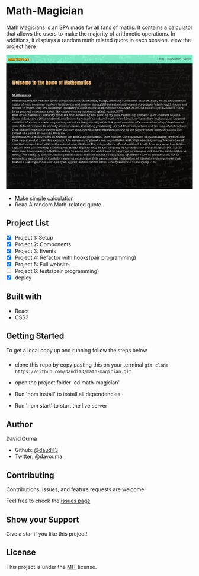 # Math-Magician 

Math Magicians is an SPA made for all fans of maths. It contains a calculator that allows the users to make the majority of arithmetic operations. In additions, it displays a random math related quote in each session. view the project [here](https://mathmagician101.herokuapp.com/)

 ![](./images/chrome-capture-2022-2-23.png)

- Make simple calculation
- Read A random Math-related quote
## Project List

- [x] Project 1: Setup
- [x] Project 2: Components
- [x] Project 3: Events
- [x] Project 4: Refactor with hooks(pair programming)
- [x] Project 5: Full website.
- [ ] Project 6: tests(pair programming)
- [x] deploy

## Built with
- React
- CSS3

## Getting Started
To get a local copy up and running follow the steps below

### 
- clone this repo by copy pasting this on your terminal ``git clone https://github.com/daudi13/math-magician.git``

- open the project folder 'cd math-magician'
- Run 'npm install' to install all dependencies
- Run 'npm start' to start the live server

## Author
**David Ouma**
- Github: [@daudi13](https://github.com/daudi13/)
- Twitter: [@davouma](https://github.com/daudi13/)

## Contributing
Contributions, issues, and feature requests are welcome!

Feel free to check the [issues page](https://github.com/daudi13/math-magician/issues)

## Show your Support
Give a star if you like this project!


## License
This project is under the [MIT](./LICENSE) license.
